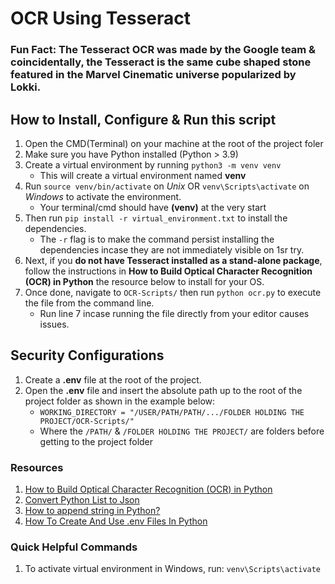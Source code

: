 # OCR Using Tesseract
### Fun Fact: The Tesseract OCR was made by the Google team & coincidentally, the Tesseract is the same cube shaped stone featured in the Marvel Cinematic universe popularized by Lokki.

## How to Install, Configure & Run this script
1. Open the CMD(Terminal) on your machine at the root of the project foler
2. Make sure you have Python installed (Python > 3.9)
3. Create a virtual environment by running `python3 -m venv venv`
    - This will create a virtual environment named **venv**
4. Run `source venv/bin/activate` on *Unix* OR `venv\Scripts\activate` on *Windows* to activate the environment.
    - Your terminal/cmd should have **(venv)** at the very start
5. Then run `pip install -r virtual_environment.txt` to install the dependencies.
    - The `-r` flag is to make the command persist installing the dependencies incase they are not immediately visible on 1sr try.
6. Next, if you **do not have Tesseract installed as a stand-alone package**, follow the instructions in **How to Build Optical Character Recognition (OCR) in Python** the resource below to install for your OS.
7. Once done, navigate to `OCR-Scripts/` then run `python ocr.py` to execute the file from the command line. 
    - Run line 7 incase running the file directly from your editor causes issues.

## Security Configurations
1. Create a **.env** file at the root of the project.
2. Open the **.env** file and insert the absolute path up to the root of the project folder as shown in the example below:
    - `WORKING_DIRECTORY = "/USER/PATH/PATH/.../FOLDER HOLDING THE PROJECT/OCR-Scripts/"`
    - Where the `/PATH/` & `/FOLDER HOLDING THE PROJECT/` are folders before getting to the project folder

### Resources
1. [How to Build Optical Character Recognition (OCR) in Python](https://builtin.com/data-science/python-ocr)
2. [Convert Python List to Json](https://www.geeksforgeeks.org/convert-python-list-to-json/)
3. [How to append string in Python?](https://codedamn.com/news/python/append-string-in-python)
4. [How To Create And Use .env Files In Python](https://www.geeksforgeeks.org/how-to-create-and-use-env-files-in-python/)

### Quick Helpful Commands
1. To activate virtual environment in Windows, run:
    `venv\Scripts\activate`
